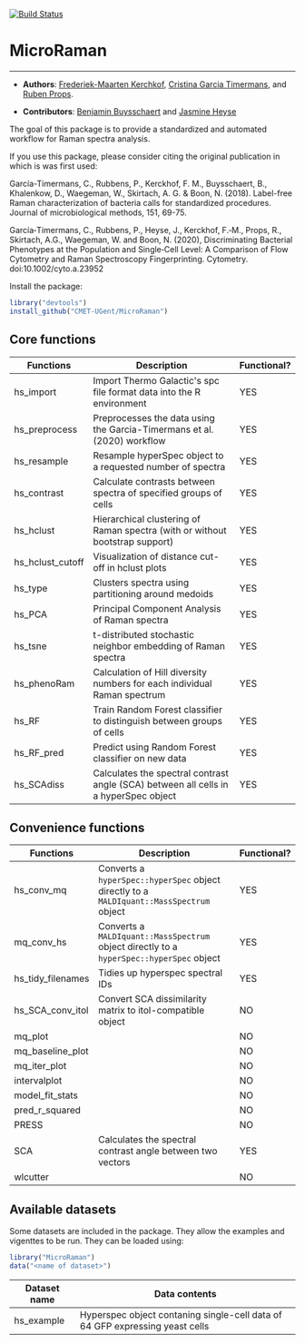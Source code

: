 [![Build Status](https://travis-ci.org/CMET-UGent/MicroRaman.svg?branch=master)](https://travis-ci.org/CMET-UGent/MicroRaman)

# MicroRaman
*******************
- **Authors**: [Frederiek-Maarten Kerchkof](mailto:FrederiekMaarten.Kerckhof@UGent.be), [Cristina Garcia Timermans](mailto:Cristina.GarciaTimermans@ugent.be), and [Ruben Props](mailto:Ruben.Props@ugent.be).

- **Contributors**:
[Benjamin Buysschaert](mailto:Benjamin.Buysschaert@Ugent.be) and [Jasmine Heyse](mailto:Jasmine.Heyse@ugent.be) 

The goal of this package is to provide a standardized and automated workflow for Raman spectra analysis. 

If you use this package, please consider citing the original publication in which is was first used:  

García-Timermans, C., Rubbens, P., Kerckhof, F. M., Buysschaert, B., Khalenkow, D., Waegeman, W., Skirtach, A. G. & Boon, N. (2018). Label-free Raman characterization of bacteria calls for standardized procedures. Journal of microbiological methods, 151, 69-75.

García‐Timermans, C., Rubbens, P., Heyse, J., Kerckhof, F.‐M., Props, R., Skirtach, A.G., Waegeman, W. and Boon, N. (2020), Discriminating Bacterial Phenotypes at the Population and Single‐Cell Level: A Comparison of Flow Cytometry and Raman Spectroscopy Fingerprinting. Cytometry. doi:10.1002/cyto.a.23952

Install the package:
```R
library("devtools")
install_github("CMET-UGent/MicroRaman")
```

## Core functions

Functions  | Description | Functional?
------------ | ----------- | -----------
hs_import | Import Thermo Galactic's spc file format data into the R environment | YES
hs_preprocess | Preprocesses the data using the Garcia-Timermans et al. (2020) workflow | YES
hs_resample | Resample hyperSpec object to a requested number of spectra | YES
hs_contrast | Calculate contrasts between spectra of specified groups of cells | YES
hs_hclust | Hierarchical clustering of Raman spectra (with or without bootstrap support) | YES
hs_hclust_cutoff | Visualization of distance cut-off in hclust plots | YES
hs_type | Clusters spectra using partitioning around medoids  | YES
hs_PCA | Principal Component Analysis of Raman spectra | YES
hs_tsne | t-distributed stochastic neighbor embedding of Raman spectra  | YES
hs_phenoRam | Calculation of Hill diversity numbers for each individual Raman spectrum | YES
hs_RF | Train Random Forest classifier to distinguish between groups of cells | YES
hs_RF_pred | Predict using Random Forest classifier on new data | YES
hs_SCAdiss | Calculates the spectral contrast angle (SCA) between all cells in a hyperSpec object | YES


## Convenience functions
Functions  | Description | Functional?
------------| ----------- | -----------
hs_conv_mq | Converts a `hyperSpec::hyperSpec` object directly to a `MALDIquant::MassSpectrum` object | YES
mq_conv_hs | Converts a `MALDIquant::MassSpectrum` object directly to a `hyperSpec::hyperSpec` object | YES
hs_tidy_filenames | Tidies up hyperspec spectral IDs | YES
hs_SCA_conv_itol | Convert SCA dissimilarity matrix to itol-compatible object | NO
mq_plot | | NO
mq_baseline_plot | | NO
mq_iter_plot | | NO
intervalplot | | NO
model_fit_stats | | NO
pred_r_squared | | NO
PRESS | | NO
SCA | Calculates the spectral contrast angle between two vectors | YES
wlcutter | | NO

## Available datasets

Some datasets are included in the package. They allow the examples and vigenttes
to be run. They can be loaded using:
```R
library("MicroRaman")
data("<name of dataset>")
```

Dataset name | Data contents
-------------| ----------------
hs_example | Hyperspec object contaning single-cell data of 64 GFP expressing yeast cells
